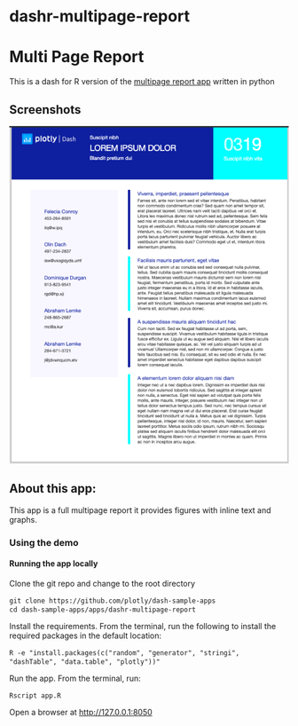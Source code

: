 # dashr-multipage-report
# Multi Page Report

This is a dash for R version of the [multipage report app](https://github.com/plotly/dash-sample-apps/tree/master/apps/dash-multipage-report) written in python

## Screenshots
![assets/multipage-demo.png](assets/multipage-demo.png)

## About this app:

This app is a full multipage report it provides figures with inline text and graphs.

### Using the demo

#### Running the app locally

Clone the git repo and change to the root directory 

```
git clone https://github.com/plotly/dash-sample-apps
cd dash-sample-apps/apps/dashr-multipage-report
```
Install the requirements. From the terminal, run the following to install the required packages in the default location:

```
R -e "install.packages(c("random", "generator", "stringi", "dashTable", "data.table", "plotly"))"
```

Run the app. From the terminal, run:

```
Rscript app.R
```

Open a browser at http://127.0.0.1:8050



